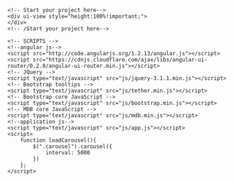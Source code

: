 <!DOCTYPE html>
<html lang="en">
<head>
    <meta charset="utf-8">
    <meta name="viewport" content="width=device-width, initial-scale=1, shrink-to-fit=no">
    <meta http-equiv="x-ua-compatible" content="ie=edge">
    <link rel='shortcut icon' href='img/favicon.png' type='image/x-icon' / >
    <title>Online Drinking Water India - Order Online for Pure Drinking Water, Packaged Water Bottles &amp; 20L Water        Service in India - EazyBottle</title>
    <!-- Font Awesome -->
    <link rel="stylesheet" href="https://maxcdn.bootstrapcdn.com/font-awesome/4.6.0/css/font-awesome.min.css">
    <link href="https://fonts.googleapis.com/css?family=Lato" rel="stylesheet">
    <!-- Bootstrap core CSS -->
    <link href="css/bootstrap.min.css" rel="stylesheet">
    <!-- Material Design Bootstrap -->
    <link href="css/mdb.min.css" rel="stylesheet">
    <!-- Your custom styles (optional) -->
    <link href="css/style.css" rel="stylesheet">
</head>

<body ng-app="eazybottle">

    <!-- Start your project here-->
    <div ui-view style="height:100%!important;">
    </div>
    <!-- /Start your project here-->

    <!-- SCRIPTS -->
    <!--angular js-->
    <script src="http://code.angularjs.org/1.2.13/angular.js"></script>
    <script src="https://cdnjs.cloudflare.com/ajax/libs/angular-ui-router/0.2.8/angular-ui-router.min.js"></script>
    <!-- JQuery -->
    <script type="text/javascript" src="js/jquery-3.1.1.min.js"></script>
    <!-- Bootstrap tooltips -->
    <script type="text/javascript" src="js/tether.min.js"></script>
    <!-- Bootstrap core JavaScript -->
    <script type="text/javascript" src="js/bootstrap.min.js"></script>
    <!-- MDB core JavaScript -->
    <script type="text/javascript" src="js/mdb.min.js"></script>
    <!--application js-->
    <script type="text/javascript" src="js/app.js"></script>
    <script>
        function loadCarousel(){
            $(".carousel").carousel({
                interval: 5000
            })
        };
    </script>
</body>

</html>
